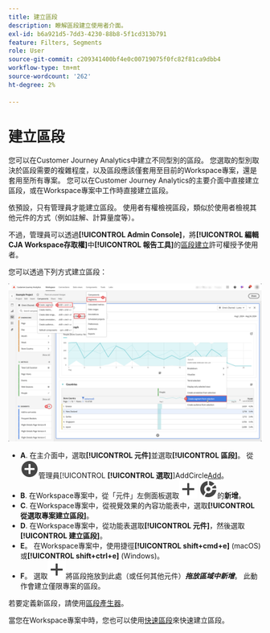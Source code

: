 ```yaml
---
title: 建立區段
description: 瞭解區段建立使用者介面。
exl-id: b6a921d5-7dd3-4230-88b8-5f1cd313b791
feature: Filters, Segments
role: User
source-git-commit: c209341400bf4e0c00719075f0fc82f81ca9dbb4
workflow-type: tm+mt
source-wordcount: '262'
ht-degree: 2%

---
```


# 建立區段

您可以在Customer Journey Analytics中建立不同型別的區段。  您選取的型別取決於區段需要的複雜程度，以及區段應該僅套用至目前的Workspace專案，還是套用至所有專案。 您可以在Customer Journey Analytics的主要介面中直接建立區段，或在Workspace專案中工作時直接建立區段。

依預設，只有管理員才能建立區段。 使用者有權檢視區段，類似於使用者檢視其他元件的方式（例如註解、計算量度等）。

不過，管理員可以透過&#x200B;**[!UICONTROL Admin Console]**，將&#x200B;**[!UICONTROL 編輯CJA Workspace存取權]**&#x200B;中&#x200B;**[!UICONTROL 報告工具]**&#x200B;的[區段建立](/help/technotes/access-control.md#user-level-access)許可權授予使用者。

您可以透過下列方式建立區段：

![建立區段的方式](assets/create-filter.png)

* **A**. 在主介面中，選取&#x200B;**[!UICONTROL 元件]**&#x200B;並選取&#x200B;**[!UICONTROL 區段]**。 從![區段](/help/assets/icons/AddCircle.svg)管理員[!UICONTROL **[!UICONTROL 選取]**]AddCircle[Add](/help/components/segments/seg-manage.md)。
* **B**. 在Workspace專案中，從「元件」左側面板選取![區段](/help/assets/icons/Add.svg) ![區段](/help/assets/icons/Segmentation.svg)的&#x200B;**新增**。
* **C**. 在Workspace專案中，從視覺效果的內容功能表中，選取&#x200B;**[!UICONTROL 從選取專案建立區段]**。
* **D**. 在Workspace專案中，從功能表選取&#x200B;**[!UICONTROL 元件]**，然後選取&#x200B;**[!UICONTROL 建立區段]**。
* **E**。 在Workspace專案中，使用捷徑&#x200B;**[!UICONTROL shift+cmd+e]** (macOS)或&#x200B;**[!UICONTROL shift+ctrl+e]** (Windows)。
* **F**。 選取![在](/help/assets/icons/Add.svg)將區段拖放到此處（或任何其他元件）***拖放區域中新增***。 此動作會建立僅限專案的區段。

若要定義新區段，請使用[區段產生器](/help/components/segments/seg-builder.md)。

當您在Workspace專案中時，您也可以使用[快速區段](/help/components/segments/seg-quick.md)來快速建立區段。
